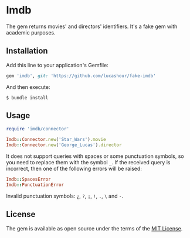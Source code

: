 # Imdb

The gem returns movies' and directors' identifiers. It's a fake gem with academic purposes.

## Installation

Add this line to your application's Gemfile:

```ruby
gem 'imdb', git: 'https://github.com/lucashour/fake-imdb'
```

And then execute:

    $ bundle install

## Usage

```ruby
require 'imdb/connector'

Imdb::Connector.new('Star_Wars').movie
Imdb::Connector.new('George_Lucas').director
```

It does not support queries with spaces or some punctuation symbols, so you need to replace them with the symbol `_`. If the received query is incorrect, then one of the following errors will be raised:

```ruby
Imdb::SpacesError
Imdb::PunctuationError
```

Invalid punctuation symbols: `¿`, `?`, `¡`, `!`, `.`, `\` and `-`.

## License

The gem is available as open source under the terms of the [MIT License](https://opensource.org/licenses/MIT).
